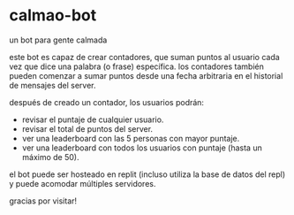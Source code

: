 # calmao-bot
un bot para gente calmada


este bot es capaz de crear contadores, que suman puntos al usuario cada vez que dice una palabra (o frase) específica. los contadores también pueden comenzar a sumar puntos desde una fecha arbitraria en el historial de mensajes del server.

después de creado un contador, los usuarios podrán:
* revisar el puntaje de cualquier usuario.
* revisar el total de puntos del server.
* ver una leaderboard con las 5 personas con mayor puntaje.
* ver una leaderboard con todos los usuarios con puntaje (hasta un máximo de 50).


el bot puede ser hosteado en replit (incluso utiliza la base de datos del repl) y puede acomodar múltiples servidores.

gracias por visitar!